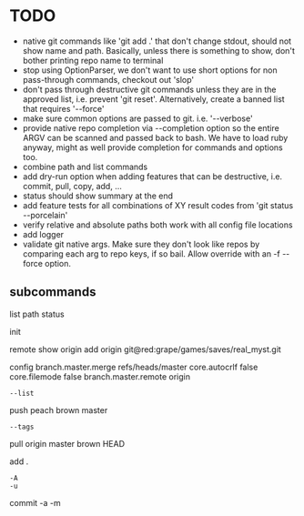 TODO
====

* native git commands like 'git add .' that don't change stdout, should not
  show name and path.  Basically, unless there is something to show, don't
  bother printing repo name to terminal
* stop using OptionParser, we don't want to use short options for non pass-through commands, checkout out 'slop'
* don't pass through destructive git commands unless they are in the approved
  list, i.e. prevent 'git reset'.  Alternatively, create a banned list that requires '--force'
* make sure common options are passed to git. i.e. '--verbose'
* provide native repo completion via --completion option so the entire ARGV can
  be scanned and passed back to bash.  We have to load ruby anyway, might as
  well provide completion for commands and options too.
* combine path and list commands
* add dry-run option when adding features that can be destructive, i.e. commit,
  pull, copy, add, ...
* status should show summary at the end
* add feature tests for all combinations of XY result codes from 'git status --porcelain'
* verify relative and absolute paths both work with all config file locations
* add logger
* validate git native args.  Make sure they don't look like repos by comparing
  each arg to repo keys, if so bail.  Allow override with an -f --force option.

subcommands
----------

  list
  path
  status

  init

  remote
    <no arg>
    show origin
    add origin git@red:grape/games/saves/real_myst.git

  config
    <no arg>
    branch.master.merge refs/heads/master
    core.autocrlf false
    core.filemode false
    branch.master.remote origin

    --list

  push
    <no arg>
    peach
    brown master

    --tags


  pull
    <no arg>
    origin master
    brown HEAD

  add
    <no arg>
    .

    -A
    -u

  commit
    -a
    -m

